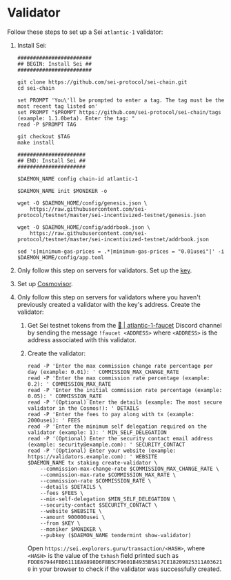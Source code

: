 # Validator

Follow these steps to set up a Sei `atlantic-1` validator:

1. Install Sei:

   ```shell
   ########################
   ## BEGIN: Install Sei ##
   ########################

   git clone https://github.com/sei-protocol/sei-chain.git
   cd sei-chain

   set PROMPT 'You\'ll be prompted to enter a tag. The tag must be the most recent tag listed on'
   set PROMPT "$PROMPT https://github.com/sei-protocol/sei-chain/tags (example: 1.1.0beta). Enter the tag: "
   read -P $PROMPT TAG

   git checkout $TAG
   make install

   ######################
   ## END: Install Sei ##
   ######################

   $DAEMON_NAME config chain-id atlantic-1

   $DAEMON_NAME init $MONIKER -o

   wget -O $DAEMON_HOME/config/genesis.json \
       https://raw.githubusercontent.com/sei-protocol/testnet/master/sei-incentivized-testnet/genesis.json

   wget -O $DAEMON_HOME/config/addrbook.json \
       https://raw.githubusercontent.com/sei-protocol/testnet/master/sei-incentivized-testnet/addrbook.json

   sed 's|minimum-gas-prices = .*|minimum-gas-prices = "0.01usei"|' -i $DAEMON_HOME/config/app.toml
   ```

2. Only follow this step on servers for validators. Set up the [key](../../../key.md).
3. Set up [Cosmovisor](../../../cosmovisor.md).
4. Only follow this step on servers for validators where you haven't previously created a validator with the key's address. Create the validator:

   1. Get Sei testnet tokens from the [🚰 | atlantic-1-faucet](https://discord.com/channels/973057323805311026/979272741150687262) Discord channel by sending the message `!faucet <ADDRESS>` where `<ADDRESS>` is the address associated with this validator.
   2. Create the validator:

      ```shell
      read -P 'Enter the max commission change rate percentage per day (example: 0.01): ' COMMISSION_MAX_CHANGE_RATE
      read -P 'Enter the max commission rate percentage (example: 0.2): ' COMMISSION_MAX_RATE
      read -P 'Enter the initial commission rate percentage (example: 0.05): ' COMMISSION_RATE
      read -P '(Optional) Enter the details (example: The most secure validator in the Cosmos!): ' DETAILS
      read -P 'Enter the fees to pay along with tx (example: 2000usei): ' FEES
      read -P 'Enter the minimum self delegation required on the validator (example: 1): ' MIN_SELF_DELEGATION
      read -P '(Optional) Enter the security contact email address (example: security@example.com): ' SECURITY_CONTACT
      read -P '(Optional) Enter your website (example: https://validators.example.com): ' WEBSITE
      $DAEMON_NAME tx staking create-validator \
          --commission-max-change-rate $COMMISSION_MAX_CHANGE_RATE \
          --commission-max-rate $COMMISSION_MAX_RATE \
          --commission-rate $COMMISSION_RATE \
          --details $DETAILS \
          --fees $FEES \
          --min-self-delegation $MIN_SELF_DELEGATION \
          --security-contact $SECURITY_CONTACT \
          --website $WEBSITE \
          --amount 900000usei \
          --from $KEY \
          --moniker $MONIKER \
          --pubkey ($DAEMON_NAME tendermint show-validator)
      ```

      Open `https://sei.explorers.guru/transaction/<HASH>`, where `<HASH>` is the value of the `txhash` field printed such as `FDDE67944FBD6111EA9898D6F8B5CF9601B4935B5A17CE18209825311A036210` in your browser to check if the validator was successfully created.
